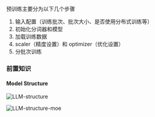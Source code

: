 预训练主要分为以下几个步骤
1. 输入配置（训练批次、批次大小、是否使用分布式训练等）
2. 初始化分词器和模型
3. 加载训练数据
4. scaler（精度设置）和 optimizer（优化设置）
5. 分批次训练

### 前置知识
#### Model Structure 
![LLM-structure](/img/minimind/LLM-structure.jpg)

![LLM-structure-moe](/img/minimind/LLM-structure.jpg)
